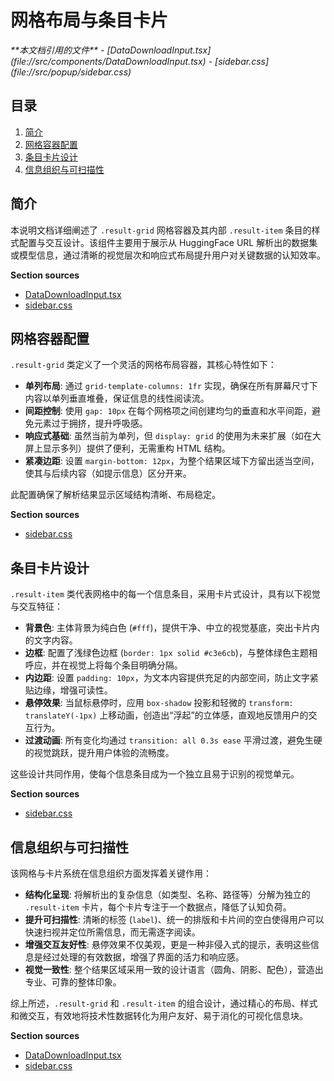 # 网格布局与条目卡片

<cite>
**本文档引用的文件**  
- [DataDownloadInput.tsx](file://src/components/DataDownloadInput.tsx)
- [sidebar.css](file://src/popup/sidebar.css)
</cite>

## 目录
1. [简介](#简介)
2. [网格容器配置](#网格容器配置)
3. [条目卡片设计](#条目卡片设计)
4. [信息组织与可扫描性](#信息组织与可扫描性)

## 简介
本说明文档详细阐述了 `.result-grid` 网格容器及其内部 `.result-item` 条目的样式配置与交互设计。该组件主要用于展示从 HuggingFace URL 解析出的数据集或模型信息，通过清晰的视觉层次和响应式布局提升用户对关键数据的认知效率。

**Section sources**
- [DataDownloadInput.tsx](file://src/components/DataDownloadInput.tsx#L0-L369)
- [sidebar.css](file://src/popup/sidebar.css#L0-L799)

## 网格容器配置
`.result-grid` 类定义了一个灵活的网格布局容器，其核心特性如下：

- **单列布局**: 通过 `grid-template-columns: 1fr` 实现，确保在所有屏幕尺寸下内容以单列垂直堆叠，保证信息的线性阅读流。
- **间距控制**: 使用 `gap: 10px` 在每个网格项之间创建均匀的垂直和水平间距，避免元素过于拥挤，提升呼吸感。
- **响应式基础**: 虽然当前为单列，但 `display: grid` 的使用为未来扩展（如在大屏上显示多列）提供了便利，无需重构 HTML 结构。
- **紧凑边距**: 设置 `margin-bottom: 12px`，为整个结果区域下方留出适当空间，使其与后续内容（如提示信息）区分开来。

此配置确保了解析结果显示区域结构清晰、布局稳定。

**Section sources**
- [sidebar.css](file://src/popup/sidebar.css#L285-L289)

## 条目卡片设计
`.result-item` 类代表网格中的每一个信息条目，采用卡片式设计，具有以下视觉与交互特征：

- **背景色**: 主体背景为纯白色 (`#fff`)，提供干净、中立的视觉基底，突出卡片内的文字内容。
- **边框**: 配置了浅绿色边框 (`border: 1px solid #c3e6cb`)，与整体绿色主题相呼应，并在视觉上将每个条目明确分隔。
- **内边距**: 设置 `padding: 10px`，为文本内容提供充足的内部空间，防止文字紧贴边缘，增强可读性。
- **悬停效果**: 当鼠标悬停时，应用 `box-shadow` 投影和轻微的 `transform: translateY(-1px)` 上移动画，创造出“浮起”的立体感，直观地反馈用户的交互行为。
- **过渡动画**: 所有变化均通过 `transition: all 0.3s ease` 平滑过渡，避免生硬的视觉跳跃，提升用户体验的流畅度。

这些设计共同作用，使每个信息条目成为一个独立且易于识别的视觉单元。

**Section sources**
- [sidebar.css](file://src/popup/sidebar.css#L291-L300)

## 信息组织与可扫描性
该网格与卡片系统在信息组织方面发挥着关键作用：

- **结构化呈现**: 将解析出的复杂信息（如类型、名称、路径等）分解为独立的 `.result-item` 卡片，每个卡片专注于一个数据点，降低了认知负荷。
- **提升可扫描性**: 清晰的标签 (`label`)、统一的排版和卡片间的空白使得用户可以快速扫视并定位所需信息，而无需逐字阅读。
- **增强交互友好性**: 悬停效果不仅美观，更是一种非侵入式的提示，表明这些信息是经过处理的有效数据，增强了界面的活力和响应感。
- **视觉一致性**: 整个结果区域采用一致的设计语言（圆角、阴影、配色），营造出专业、可靠的整体印象。

综上所述，`.result-grid` 和 `.result-item` 的组合设计，通过精心的布局、样式和微交互，有效地将技术性数据转化为用户友好、易于消化的可视化信息块。

**Section sources**
- [DataDownloadInput.tsx](file://src/components/DataDownloadInput.tsx#L320-L365)
- [sidebar.css](file://src/popup/sidebar.css#L285-L300)